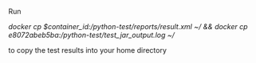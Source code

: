 Run  

_docker cp $container_id:/python-test/reports/result.xml ~/ && docker cp e8072abeb5ba:/python-test/test_jar_output.log ~/_ 

to copy the test results into your home directory